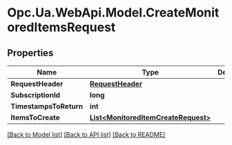 # Opc.Ua.WebApi.Model.CreateMonitoredItemsRequest

## Properties

Name | Type | Description | Notes
------------ | ------------- | ------------- | -------------
**RequestHeader** | [**RequestHeader**](RequestHeader.md) |  | [optional] 
**SubscriptionId** | **long** |  | [optional] 
**TimestampsToReturn** | **int** |  | [optional] 
**ItemsToCreate** | [**List&lt;MonitoredItemCreateRequest&gt;**](MonitoredItemCreateRequest.md) |  | [optional] 

[[Back to Model list]](../README.md#documentation-for-models) [[Back to API list]](../README.md#documentation-for-api-endpoints) [[Back to README]](../README.md)

